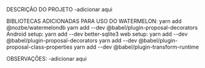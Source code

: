DESCRIÇÃO DO PROJETO
-adicionar aqui

BIBLIOTECAS ADICIONADAS
    PARA USO DO WATERMELON:
        yarn add @nozbe/watermelondb
        yarn add --dev @babel/plugin-proposal-decorators
        Android setup:
            yarn add --dev better-sqlite3
        web setup:
            yarn add --dev @babel/plugin-proposal-decorators
            yarn add --dev @babel/plugin-proposal-class-properties
            yarn add --dev @babel/plugin-transform-runtime

OBSERVAÇÕES: 
-adicionar aqui